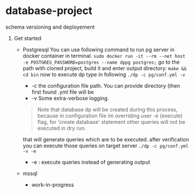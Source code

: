 
# database-project 

schema versioning and deployement

1. Get started
    * Postgresql
        You can use following command to run pg server in docker container in terminal.
        ```sudo docker run -it --rm --net host -e POSTGRES_PASSWORD=postgres --name dppg postgres;```
        go to the path with cloned project, build it and enter output directory: 
        ```make && cd bin```
        now to execute dp type in following 
        ```./dp -c pg/conf.yml -v ```
        - -c    the configuration file path. You can provide directory (then first found .yml file will be 
        - -v    Some extra-verbose logging.
    
        > Note that database dp will be created during this process,
        > because in configuration file im overriding user -e (execute) flag, for 'create database' statement
        > other queries will not be executed in dry run.

        that will generate queries which are to be executed.
        after verification you can execute those queries on target server
        ```./dp -c pg/conf.yml -v -e```
        - -e : execute queries instead of generating output
    * mssql
        - work-in-progress
